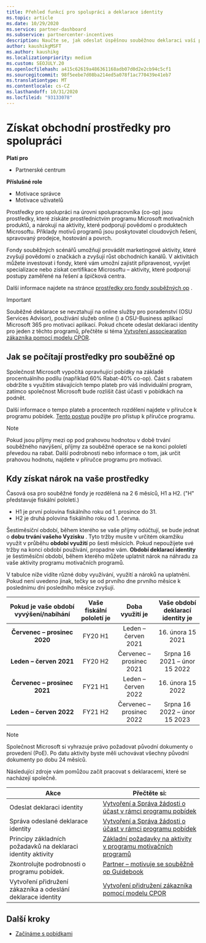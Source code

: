 ```yaml
---
title: Přehled funkcí pro spolupráci a deklarace identity
ms.topic: article
ms.date: 10/29/2020
ms.service: partner-dashboard
ms.subservice: partnercenter-incentives
description: Naučte se, jak odeslat úspěšnou souběžnou deklaraci vaší pobídky tím, že uspořádáte správnou dokumentaci, faktury, příkazy a provedeme kontrolu provádění.
author: kaushikgMSFT
ms.author: kaushikg
ms.localizationpriority: medium
ms.custom: SEOJULY.20
ms.openlocfilehash: a415c62619a486361168adb07d0d2e2cb94c5cf1
ms.sourcegitcommit: 98f5eebe7d08ba214ed5a078f1ac770439e41eb7
ms.translationtype: MT
ms.contentlocale: cs-CZ
ms.lasthandoff: 10/31/2020
ms.locfileid: "93133078"
---
```

# <a name="earn-cooperative-marketing-funds"></a>Získat obchodní prostředky pro spolupráci

**Platí pro**

- Partnerské centrum

**Příslušné role**

- Motivace správce
- Motivace uživatelů

Prostředky pro spolupráci na úrovni spolupracovníka (co-op) jsou prostředky, které získáte prostřednictvím programu Microsoft motivačních produktů, a nárokují na aktivity, které podporují povědomí o produktech Microsoftu. Příklady motivů programů jsou poskytovatel cloudových řešení, spravovaný prodejce, hostování a povrch.

Fondy souběžných scénářů umožňují provádět marketingové aktivity, které zvyšují povědomí o značkách a zvyšují růst obchodních kanálů. V aktivitách můžete investovat i fondy, které vám umožní zajistit připravenost, vyvíjet specializace nebo získat certifikace Microsoftu – aktivity, které podporují postupy zaměřené na řešení a špičková centra.

Další informace najdete na stránce [prostředky pro fondy souběžných op](https://partner.microsoft.com/asset/collection/co-op-funds-resources#/) .

>[!Important]
>Souběžné deklarace se nevztahují na online služby pro poradenství (OSU Services Advisor), používání služeb online () a OSU-Business aplikací Microsoft 365 pro motivaci aplikací. Pokud chcete odeslat deklaraci identity pro jeden z těchto programů, přečtěte si téma [Vytvoření associearation zákazníka pomocí modelu CPOR](submit-osa-claim.md).

## <a name="how-co-op-funds-are-calculated"></a>Jak se počítají prostředky pro souběžné op

Společnost Microsoft vypočítá opravňující pobídky na základě procentuálního podílu (například 60% Rabat-40% co-op). Část s rabatem obdržíte s využitím stávajících tempo plateb pro váš individuální program, zatímco společnost Microsoft bude rozlišit část účasti v pobídkách na podnět.

Další informace o tempo plateb a procentech rozdělení najdete v příručce k programu pobídek. [Tento postup](incentives-determined-your-program-eligibility.md) použijte pro přístup k příručce programu.

>[!NOTE]
>Pokud jsou příjmy mezi op pod prahovou hodnotou v době trvání souběžného navýšení, příjmy za souběžné operace se na konci pololetí převedou na rabat. Další podrobnosti nebo informace o tom, jak určit prahovou hodnotu, najdete v příručce programu pro motivaci.

## <a name="when-to-claim-your-funds"></a>Kdy získat nárok na vaše prostředky

Časová osa pro souběžné fondy je rozdělená na 2 6 měsíců, H1 a H2. ("H" představuje fiskální pololetí.)

- H1 je první polovina fiskálního roku od 1. prosince do 31.
- H2 je druhá polovina fiskálního roku od 1. června.

Šestiměsíční období, během kterého se vaše příjmy odúčtují, se bude jednat o **dobu trvání vašeho Vyzisku** . Tyto tržby musíte v určitém okamžiku využít v průběhu **období využití** po šesti měsících. Pokud nepoužijete své tržby na konci období používání, propadne vám. **Období deklarací identity** je šestiměsíční období, během kterého můžete uplatnit nárok na náhradu za vaše aktivity programu motivačních programů.

V tabulce níže vidíte různé doby využívání, využití a nároků na uplatnění. Pokud není uvedeno jinak, tečky se od prvního dne prvního měsíce k poslednímu dni posledního měsíce zvyšují.

|  Pokud je vaše období vyvýšení/nabíhání  |Vaše fiskální pololetí je  |  Doba využití je  |  Vaše období deklarací identity je  |
| :-----------: | :-----------: | :-----------: | :-----------: |
|**Červenec – prosinec 2020**| FY20 H1  |  Leden – červen 2021  |  16. února 15 2021  |
|**Leden – červen 2021** |  FY20 H2  |  Červenec – prosinec 2021  |  Srpna 16 2021 – únor 15 2022  |
|**Červenec – prosinec 2021**|  FY21 H1  |  Leden – červen 2022  |  16. února 15 2022  |
|**Leden – červen 2022** |  FY21 H2  |  Červenec – prosinec 2022  |  Srpna 16 2022 – únor 15 2023  |

>[!NOTE]
>Společnost Microsoft si vyhrazuje právo požadovat původní dokumenty o provedení (PoE). Po datu aktivity byste měli uchovávat všechny původní dokumenty po dobu 24 měsíců.

Následující zdroje vám pomůžou začít pracovat s deklaracemi, které se nacházejí společně.

| Akce | Přečtěte si: |
| ------ | ----------- |
| Odeslat deklaraci identity |  [Vytvoření a Správa žádosti o účast v rámci programu pobídek](create-incentives-claims.md)  |
| Správa odeslané deklarace identity | [Vytvoření a Správa žádosti o účast v rámci programu pobídek](create-incentives-claims.md)    |
| Principy základních požadavků na deklaraci identity aktivity | [Základní požadavky na aktivity v programu motivačních programů](core-requirements.md)   |
| Zkontrolujte podrobnosti o programu pobídek. | [Partner – motivuje se souběžně op Guidebook](https://assetsprod.microsoft.com/co-op-guidebook.pdf)  |
| Vytvoření přidružení zákazníka a odeslání deklarace identity | [Vytvoření přidružení zákazníka pomocí modelu CPOR](submit-osa-claim.md)   |

## <a name="next-steps"></a>Další kroky

- [Začínáme s pobídkami](incentives-get-started-intro.md)
